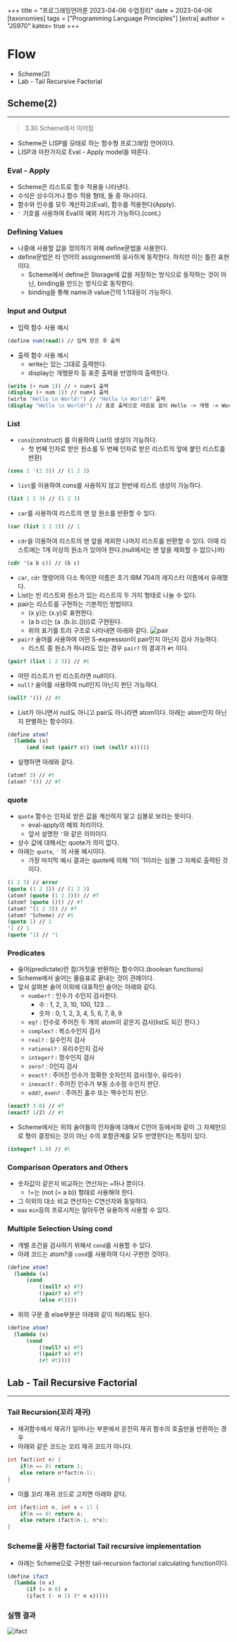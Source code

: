 +++
title = "프로그래밍언어론 2023-04-06 수업정리"
date = 2023-04-06
[taxonomies]
tags = ["Programming Language Principles"]
[extra]
author = "JS970"
katex= true
+++
# Flow
- Scheme(2)
- Lab - Tail Recursive Factorial

## Scheme(2)
---
> 3.30 Scheme에서 이어짐
- Scheme은 LISP를 모태로 하는 함수형 프로그래밍 언어이다.
- LISP과 마찬가지로 Eval - Apply model을 따른다.

### Eval - Apply 
- Scheme은 리스트로 함수 적용을 나타낸다.
- 수식은 상수이거나 함수 적용 형태, 둘 중 하나이다.
- 함수와 인수를 모두 계산하고(Eval), 함수를 적용한다(Apply).
- `'` 기호를 사용하여 Eval의 예외 처리가 가능하다.(cont.)

### Defining Values
- 나중에 사용할 값을 정의하기 위해 define문법을 사용한다.
- define문법은 타 언어의 assignment와 유사하게 동작한다. 하지만 이는 틀린 표현이다.
	- Scheme에서 define은 Storage에 값을 저장하는 방식으로 동작하는 것이 아닌, binding을 만드는 방식으로 동작한다.
	- binding을 통해 name과 value간의 1:1대응이 가능하다.

### Input and Output
- 입력 함수 사용 예시
```Scheme
(define num(read)) // 입력 받은 후 출력
```
- 출력 함수 사용 예시
	- write는 있는 그대로 출력한다.
	- display는 개행문자 등 표준 출력을 반영하여 출력한다.
```Scheme
(write (+ num 1)) // + num+1 출력 
(display (+ num 1)) // num+1 출력
(wirte "Hello \n World!") // "Hello \n World!" 출력
(display "Hello \n World!") // 표준 출력으로 따음표 없이 Hello -> 개행 -> World 출력
```

### List
- `cons`(construct) 를 이용하여 List의 생성이 가능하다.
	- 첫 번째 인자로 받은 원소를 두 번째 인자로 받은 리스트의 앞에 붙인 리스트를 반환)
```Scheme
(cons 1 '(2 3)) // (1 2 3)
```
- `list`를 이용하여 cons를 사용하지 않고 한번에 리스트 생성이 가능하다.
```Scheme
(list 1 2 3) // (1 2 3)
```
- `car`를 사용하여 리스트의 맨 앞 원소를 반환할 수 있다.
```Scheme
(car (list 1 2 3)) // 1
```
- `cdr`을 이용하여 리스트의 맨 앞을 제외한 나머지 리스트를 반환할 수 있다. 이때 리스트에는 1개 이상의 원소가 있어야 한다.(null에서는 맨 앞을 제외할 수 없으니까)
```Scheme
(cdr '(a b c)) // (b c)
```
- `car`, `cdr` 명령어의 다소 특이한 이름은 초기 IBM 704의 레지스터 이름에서 유래했다.
- List는 빈 리스트와 원소가 있는 리스트의 두 가지 형태로 나눌 수 있다.
- pair는 리스트를 구현하는 기본적인 방법이다.
	- (x y)는 (x.y)로 표현한다.
	- (a b c)는 (a .(b.(c.())))로 구현된다.
	- 위의 표기를 트리 구조로 나타내면 아래와 같다.
		![pair](/image/PL/pair.png)
- `pair?` 술어를 사용하여 어떤 S-expression이 pair인지 아닌지 검사 가능하다.
	- 리스트 중 원소가 하나라도 있는 경우 `pair?` 의 결과가 `#t` 이다.
```Scheme
(pair? (list 1 2 3)) // #t
```
- 어떤 리스트가 빈 리스트라면 null이다.
- `null?` 술어를 사용하여 null인지 아닌지 판단 가능하다.
```Scheme
(null? '()) // #t
```
- List가 아니면서 null도 아니고 pair도 아니라면 atom이다. 아래는 atom인지 아닌지 판별하는 함수이다.
```Scheme
(define atom?
  (lambda (x)
	  (and (not (pair? x)) (not (null? x)))))
```
- 실행하면 아래와 같다.
```Scheme
(atom? 3) // #t
(atom? '()) // #f
```

### quote
- `quote` 함수는 인자로 받은 값을 계산하지 말고 심볼로 보라는 뜻이다.
	- eval-apply의 예외 처리이다.
	- 앞서 설명한 `'`와 같은 의미이다.
- 상수 값에 대해서는 quote가 의미 없다.
- 아래는 `quote`, `'` 의 사용 예시이다.
	- 가장 마지막 예시 결과는 quote에 의해 '1이  '1이라는 심볼 그 자체로 출력된 것이다.
```Scheme
(1 2 3) // error
(quote (1 2 3)) // (1 2 3)
(atom? (quote (1 2 3))) // #f
(atom? (quote ())) // #f
(atom? '(1 2 3)) // #f
(atom? 'Scheme) // #t
(quote 1) // 1
'1 // 1
(quote '1) // '1
```

### Predicates
- 술어(predictate)란 참/거짓을 반환하는 함수이다.(boolean functions)
- Scheme에서 술어는 물음표로 끝내는 것이 관례이다.
- 앞서 살펴본 술어 이외에 대표적인 술어는 아래와 같다.
	- `number?` : 인수가 수인지 검사한다.
		- 수 : 1, 2, 3, 10, 100, 123 ...
		- 숫자 : 0, 1, 2, 3, 4, 5, 6, 7, 8, 9
	- `eq?` : 인수로 주어진 두 개의 atom이 같은지 검사(list도 되긴 한다.)
	- `complex?` : 복소수인지 검사
	- `real?` : 실수인지 검사
	- `rational?` : 유리수인지 검사
	- `integer?` : 정수인지 검사
	- `zero?` : 0인지 검사
	- `exact?` : 주어진 인수가 정확한 숫자인지 검사(정수, 유리수)
	- `inexact?` : 주어진 인수가 부동 소수점 수인지 판단.
	- `odd?`, `even?` : 주어진 홀수 또는 짝수인지 판단.
```Scheme
(exact? 3.0) // #f
(exact? 1/2) // #t
```
- Scheme에서는 위의 술어들의 인자들에 대해서 C언어 등에서와 같이 그 자체만으로 형이 결정되는 것이 아닌 수의 포함관계를 모두 반영한다는 특징이 있다.
```Scheme
(integer? 1.0) // #t
```

### Comparison Operators and Others
- 숫자값이 같은지 비교하는 연산자는 `=`하나 뿐이다.
	- !=는 (not (= a b)) 형태로 사용해야 한다.
- 그 이외의 대소 비교 연산자는 C연산자와 동일하다.
- `max` `min`등의 프로시저는 알아두면 유용하게 사용할 수 있다.

### Multiple Selection Using cond
- 개별 조건을 검사하기 위해서 `cond`를 사용할 수 있다.
- 아래 코드는 atom?을 `cond`를 사용하여 다시 구현한 것이다.
```Scheme
(define atom?
  (lambda (x)
	  (cond
		  ((null? x) #f)
		  ((pair? x) #f)
		  (else #t))))
```
- 위의 구문 중 else부분은 아래와 같이 처리해도 된다.
```Scheme
(define atom?
  (lambda (x)
	  (cond
		  ((null? x) #f)
		  ((pair? x) #f)
		  (#t #t))))
```

## Lab - Tail Recursive Factorial
---
### Tail Recursion(꼬리 재귀)
- 재귀함수에서 재귀가 일어나는 부분에서 온전히 재귀 함수의 호출만을 반환하는 경우
- 아래와 같은 코드는 꼬리 재귀 코드가 아니다.
```C
int fact(int n) {
	if(n == 0) return 1;
	else return n*fact(n-1);
}
```
- 이를 꼬리 재귀 코드로 고치면 아래와 같다.
```C
int ifact(int n, int x = 1) {
	if(n == 0) return x;
	else return ifact(n-1, n*x);
}
``` 

### Scheme을 사용한 factorial Tail recursive implementation
- 아래는 Scheme으로 구현한 tail-recursion factorial calculating function이다.
```Scheme
(define ifact
  (lambda (n x)
	  (if (= n 0) x
	  (ifact (- n 1) (* n x)))))
```

### 실행 결과
![ifact](/image/PL/ifact.png)
